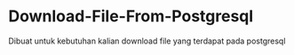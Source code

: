 # Download-File-From-Postgresql
Dibuat untuk kebutuhan kalian download file yang terdapat pada postgresql
